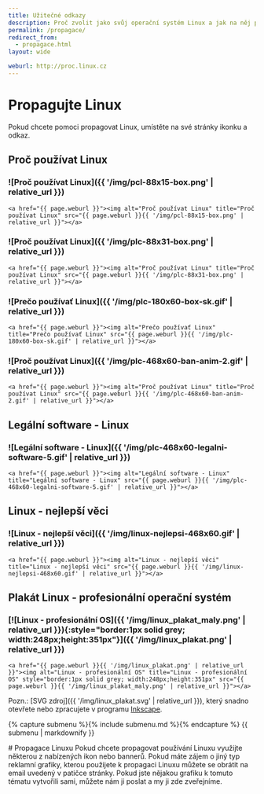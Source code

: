 ```yaml
---
title: Užitečné odkazy
description: Proč zvolit jako svůj operační systém Linux a jak na něj přejít. Některé další zajímavé informace + užitečné odkazy.
permalink: /propagace/
redirect_from:
  - propagace.html
layout: wide

weburl: http://proc.linux.cz
---
```

<div class="lcol" markdown="1">

# Propagujte Linux

Pokud chcete pomoci propagovat Linux, umístěte na své stránky ikonku a odkaz.

## Proč používat Linux

### ![Proč používat Linux]({{ '/img/pcl-88x15-box.png' | relative_url }})
`<a href="{{ page.weburl }}"><img alt="Proč používat Linux" title="Proč používat Linux" src="{{ page.weburl }}{{ '/img/pcl-88x15-box.png' | relative_url }}"></a>`

### ![Proč používat Linux]({{ '/img/plc-88x31-box.png' | relative_url }})
`<a href="{{ page.weburl }}"><img alt="Proč používat Linux" title="Proč používat Linux" src="{{ page.weburl }}{{ '/img/plc-88x31-box.png' | relative_url }}"></a>`

### ![Prečo používať Linux]({{ '/img/plc-180x60-box-sk.gif' | relative_url }})
`<a href="{{ page.weburl }}"><img alt="Prečo používať Linux" title="Prečo používať Linux" src="{{ page.weburl }}{{ '/img/plc-180x60-box-sk.gif' | relative_url }}"></a>`

### ![Proč používat Linux]({{ '/img/plc-468x60-ban-anim-2.gif' | relative_url }})
`<a href="{{ page.weburl }}"><img alt="Proč používat Linux" title="Proč používat Linux" src="{{ page.weburl }}{{ '/img/plc-468x60-ban-anim-2.gif' | relative_url }}"></a>`

## Legální software - Linux

### ![Legální software - Linux]({{ '/img/plc-468x60-legalni-software-5.gif' | relative_url }})
`<a href="{{ page.weburl }}"><img alt="Legální software - Linux" title="Legální software - Linux" src="{{ page.weburl }}{{ '/img/plc-468x60-legalni-software-5.gif' | relative_url }}"></a>`

## Linux - nejlepší věci

### ![Linux - nejlepší věci]({{ '/img/linux-nejlepsi-468x60.gif' | relative_url }})
`<a href="{{ page.weburl }}"><img alt="Linux - nejlepší věci" title="Linux - nejlepší věci" src="{{ page.weburl }}{{ '/img/linux-nejlepsi-468x60.gif' | relative_url }}"></a>`

## Plakát Linux - profesionální operační systém

### [![Linux - profesionální OS]({{ '/img/linux_plakat_maly.png' | relative_url }}){:style="border:1px solid grey; width:248px;height:351px"}]({{ '/img/linux_plakat.png' | relative_url }})
`<a href="{{ page.weburl }}{{ '/img/linux_plakat.png' | relative_url }}"><img alt="Linux - profesionální OS" title="Linux - profesionální OS" style="border:1px solid grey; width:248px;height:351px" src="{{ page.weburl }}{{ '/img/linux_plakat_maly.png' | relative_url }}"></a>`

Pozn.: [SVG zdroj]({{ '/img/linux_plakat.svg' | relative_url }}), který snadno otevřete nebo zpracujete v programu [Inkscape](http://www.inkscape.org).

</div>

<div class="rcol">

{% capture submenu %}{% include submenu.md %}{% endcapture %}
{{ submenu | markdownify }}

<div markdown="1">
# Propagace Linuxu
Pokud chcete propagovat používání Linuxu využijte některou z nabízených ikon nebo bannerů. Pokud máte zájem o jiný typ reklamní grafiky, kterou použijete k propagaci Linuxu můžete se obrátit na email uvedený v patičce stránky. Pokud jste nějakou grafiku k tomuto tématu vytvořili sami, můžete nám ji poslat a my ji zde zveřejníme.
</div>

</div>
